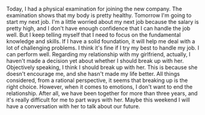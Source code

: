 Today, I had a physical examination for joining the new company.
The examination shows that my body is pretty healthy.
Tomorrow I'm going to start my next job.
I'm a little worried about my next job because the salary is pretty high, and I don't have enough confidence that I can handle the job well. 
But I keep telling myself that I need to focus on the fundamental knowledge and skills. If I have a solid foundation, it will help me deal with a lot of challenging problems.
I think it's fine if I try my best to handle my job. I can perform well.
Regarding my relationship with my girlfriend, actually, I haven't made a decision yet about whether I should break up with her. Objectively speaking, I think I should break up with her. This is because she doesn't encourage me, and she hasn't made my life better. All things considered, from a rational perspective, it seems that breaking up is the right choice. However, when it comes to emotions, I don't want to end the relationship. After all, we have been together for more than three years, and it's really difficult for me to part ways with her.
Maybe this weekend I will have a conversation with her to talk about our future.